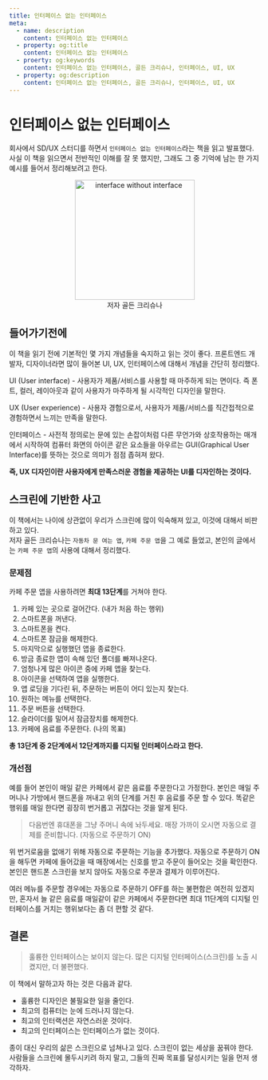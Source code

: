 ```yaml
---
title: 인터페이스 없는 인터페이스
meta:
  - name: description
    content: 인터페이스 없는 인터페이스
  - property: og:title
    content: 인터페이스 없는 인터페이스
  - proerty: og:keywords
    content: 인터페이스 없는 인터페이스, 골든 크리슈나, 인터페이스, UI, UX
  - property: og:description
    content: 인터페이스 없는 인터페이스, 골든 크리슈나, 인터페이스, UI, UX
---
```


# 인터페이스 없는 인터페이스

회사에서 SD/UX 스터디를 하면서 `인터페이스 없는 인터페이스`라는 책을 읽고 발표했다.  
사실 이 책을 읽으면서 전반적인 이해를 잘 못 했지만, 그래도 그 중 기억에 남는 한 가지 예시를 들어서 정리해보려고 한다.

<center>
  <figure>
    <img src="https://mblogthumb-phinf.pstatic.net/MjAxODExMTJfNjYg/MDAxNTQxOTU2OTc1MjA2.p77CnXh_ul6Y7z7XScb6GAq2iBu9zwOYb1mZS9eF3sEg.DIH0y7q-_qaMMBvku-_zdHiPrP25QJ0UHnlpv5yJMyQg.JPEG.jia-opal/L.jpg?type=w800" alt="interface without interface" width="240px">
    <figcaption style="font-size: 14px;">
      <span>저자 골든 크리슈나</span>
    </figcaption>
  </figure>
</center>

## 들어가기전에

이 책을 읽기 전에 기본적인 몇 가지 개념들을 숙지하고 읽는 것이 좋다. 프론트엔드 개발자, 디자이너라면 많이 들어본 UI, UX, 인터페이스에 대해서 개념을 간단히 정리했다.

UI (User interface) - 사용자가 제품/서비스를 사용할 때 마주하게 되는 면이다. 즉 폰트, 컬러, 레이아웃과 같이 사용자가 마주하게 될 시각적인 디자인을 말한다.

UX (User experience) - 사용자 경험으로서, 사용자가 제품/서비스를 직간접적으로 경험하면서 느끼는 만족을 말한다.

인터페이스 - 사전적 정의로는 문에 있는 손잡이처럼 다른 무언가와 상호작용하는 매개에서 시작하여 컴퓨터 화면의 아이콘 같은 요소들을 아우르는 GUI(Graphical User Interface)를 뜻하는 것으로 의미가 점점 좁혀져 왔다.

**즉, UX 디자인이란 사용자에게 만족스러운 경험을 제공하는 UI를 디자인하는 것이다.**

## 스크린에 기반한 사고

이 책에서는 나이에 상관없이 우리가 스크린에 많이 익숙해져 있고, 이것에 대해서 비판하고 있다.  
저자 골든 크리슈나는 `자동차 문 여는 앱`, `카페 주문 앱`을 그 예로 들었고, 본인의 글에서는 `카페 주문 앱`의 사용에 대해서 정리했다.

### 문제점

카페 주문 앱을 사용하려면 **최대 13단계**를 거쳐야 한다.

1. 카페 있는 곳으로 걸어간다. (내가 처음 하는 행위)
2. 스마트폰을 꺼낸다.
3. 스마트폰을 켠다.
4. 스마트폰 잠금을 해제한다.
5. 마지막으로 실행했던 앱을 종료한다.
6. 방금 종료한 앱이 속해 있던 폴더를 빠져나온다.
7. 엄청나게 많은 아이콘 중에 카페 앱을 찾는다.
8. 아이콘을 선택하여 앱을 실행한다.
9. 앱 로딩을 기다린 뒤, 주문하는 버튼이 어디 있는지 찾는다.
10. 원하는 메뉴를 선택한다.
11. 주문 버튼을 선택한다.
12. 슬라이더를 밀어서 잠금장치를 해제한다.
13. 카페에 음료를 주문한다. (나의 목표)

**총 13단계 중 2단계에서 12단계까지를 디지털 인터페이스라고 한다.**

### 개선점

예를 들어 본인이 매일 같은 카페에서 같은 음료를 주문한다고 가정한다. 본인은 매일 주머니나 가방에서 핸드폰을 꺼내고 위의 단계를 거친 후 음료를 주문 할 수 있다. 똑같은 행위를 매일 한다면 굉장히 번거롭고 귀찮다는 것을 알게 된다.

> 다음번엔 휴대폰을 그냥 주머니 속에 놔두세요. 매장 가까이 오시면 자동으로 결제를 준비합니다. (자동으로 주문하기 ON)

위 번거로움을 없애기 위해 자동으로 주문하는 기능을 추가했다. 자동으로 주문하기 ON을 해두면 카페에 들어갔을 때 매장에서는 신호를 받고 주문이 들어오는 것을 확인한다. 본인은 핸드폰 스크린을 보지 않아도 자동으로 주문과 결제가 이루어진다.

여러 메뉴를 주문할 경우에는 자동으로 주문하기 OFF를 하는 불편함은 여전히 있겠지만, 혼자서 늘 같은 음료를 매일같이 같은 카페에서 주문한다면 최대 11단계의 디지털 인터페이스를 거치는 행위보다는 좀 더 편할 것 같다.

## 결론

> 훌륭한 인터페이스는 보이지 않는다. 많은 디지털 인터페이스(스크린)를 노출 시켰지만, 더 불편했다.

이 책에서 말하고자 하는 것은 다음과 같다.

- 훌륭한 디자인은 불필요한 일을 줄인다.
- 최고의 컴퓨터는 눈에 드러나지 않는다.
- 최고의 인터랙션은 자연스러운 것이다.
- 최고의 인터페이스는 인터페이스가 없는 것이다.

종이 대신 우리의 삶은 스크린으로 넘쳐나고 있다. 스크린이 없는 세상을 꿈꿔야 한다.  
사람들을 스크린에 몰두시키려 하지 말고, 그들의 진짜 목표를 달성시키는 일을 먼저 생각하자.
